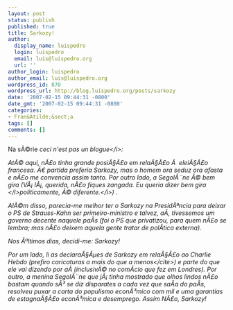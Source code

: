 ```yaml
---
layout: post
status: publish
published: true
title: Sarkozy!
author:
  display_name: luispedro
  login: luispedro
  email: luis@luispedro.org
  url: ''
author_login: luispedro
author_email: luis@luispedro.org
wordpress_id: 870
wordpress_url: http://blog.luispedro.org/posts/sarkozy
date: '2007-02-15 09:44:31 -0800'
date_gmt: '2007-02-15 09:44:31 -0800'
categories:
- Fran&Atilde;&sect;a
tags: []
comments: []
---
```

<p>Na s&Atilde;&copy;rie <i>ceci n'est pas un blogue<&#47;i>:
<p>At&Atilde;&copy; aqui, n&Atilde;&pound;o tinha grande posi&Atilde;&sect;&Atilde;&pound;o em rela&Atilde;&sect;&Atilde;&pound;o &Atilde;&nbsp; elei&Atilde;&sect;&Atilde;&pound;o francesa. &Atilde;&euro; partida preferia Sarkozy, mas o homem ora seduz ora afasta e n&Atilde;&pound;o me convencia assim tanto. Por outro lado, a Segol&Atilde;&uml;ne &Atilde;&copy; bem gira (<i>V&Atilde;&iexcl; l&Atilde;&iexcl;, querida, n&Atilde;&pound;o fiques zangada. Eu queria dizer bem gira <&#47;i>politicamente<i>, &Atilde;&copy; diferente.<&#47;i>) .
<p>Al&Atilde;&copy;m disso, parecia-me melhor ter o Sarkozy na Presid&Atilde;&ordf;ncia para deixar o PS de Strauss-Kahn ser primeiro-ministro e talvez, a&Atilde;&shy;, tivessemos um governo decente naquele pa&Atilde;&shy;s (foi o PS que privatizou, para quem n&Atilde;&pound;o se lembra; mas n&Atilde;&pound;o deixem aquela gente tratar de pol&Atilde;&shy;tica externa).
<p>Nos &Atilde;&ordm;ltimos dias, decidi-me: Sarkozy!
<p>Por um lado, li as declara&Atilde;&sect;&Atilde;&micro;es de Sarkozy em rela&Atilde;&sect;&Atilde;&pound;o ao Charlie Hebdo (<cite>prefiro caricaturas a mais do que a menos<&#47;cite>) e parte do que ele vai dizendo por a&Atilde;&shy; (inclusiv&Atilde;&copy; no com&Atilde;&shy;cio que fez em Londres). Por outro, a menina Segol&Atilde;&uml;ne que j&Atilde;&iexcl; tinha mostrado que olhos lindos n&Atilde;&pound;o bastam quando s&Atilde;&sup3; se diz disparates a cada vez que sa&Atilde;&shy;a do pa&Atilde;&shy;s, resolveu puxar a carta do populismo econ&Atilde;&sup3;mico com mil e uma garantias de estagna&Atilde;&sect;&Atilde;&pound;o econ&Atilde;&sup3;mica e desemprego. Assim N&Atilde;&pound;o, Sarkozy!</p>
